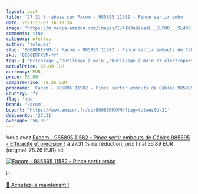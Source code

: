 ```yaml
---
layout: post
title: '27.31 % rabais sur Facom - 985895 11582 - Pince sertir embo'
date: 2021-11-07 16:10:36
image: 'https://m.media-amazon.com/images/I/41N3a9zVsaL._SL500_._SL400_.jpg'
comments: true
category: ofertas
author: 'tole.es'
slug: 'B008ERFXVM-fr Facom - 985895 11582 - Pince sertir embouts de Câbles...'
sku: 'B008ERFXVM-fr'
tags: [ 'Bricolage','Outillage à main','Outillage à main et électroportatif','Pinces à sertir','facom', ]
actualPrice: 56.89 EUR
currency: EUR
price: 56.89
comparePrice: 78.26 EUR
prodname: 'Facom - 985895 11582 - Pince sertir embouts de Câbles 985895 - Efficacité et précision !'
country: 'fr'
flag: '🇫🇷'
brand: 'Facom'
buyurl: 'https://www.amazon.fr/dp/B008ERFXVM/?tag=tolees0d-21'
descuento: '27.31'
average: '56.89'
---
```


Vous avez [Facom - 985895 11582 - Pince sertir embouts de Câbles 985895 - Efficacité et précision !](https://www.amazon.fr/dp/B008ERFXVM/?tag=tolees0d-21)  à  27.31 % de réduction, prix final  56.89 EUR (original: 78.26 EUR) ici:

[![Facom - 985895 11582 - Pince sertir embo](https://m.media-amazon.com/images/I/41N3a9zVsaL._SL500_._SL400_.jpg)](https://www.amazon.fr/dp/B008ERFXVM/?tag=tolees0d-21)

ℹ️:


[🛒 Achetez-le maintenant!!](https://www.amazon.fr/dp/B008ERFXVM/?tag=tolees0d-21)
